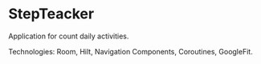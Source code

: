 # StepTeacker

Application for count daily activities.


Technologies: Room, Hilt, Navigation Components, Coroutines, GoogleFit.

